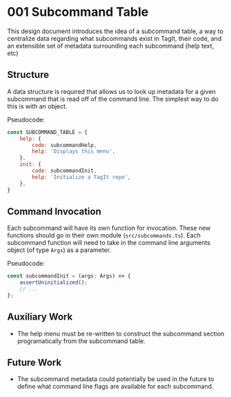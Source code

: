 # 001 Subcommand Table

This design document introduces the idea of a subcommand table, a way to centralize data regarding what subcommands exist in TagIt, their code, and an extensible set of metadata surrounding each subcommand (help text, etc)

## Structure

A data structure is required that allows us to look up metadata for a given subcommand that is read off of the command line. The simplest way to do this is with an object.

Pseudocode:
```javascript
const SUBCOMMAND_TABLE = {
    help: {
        code: subcommandHelp,
        help: 'Displays this menu',
    },
    init: {
        code: subcommandInit,
        help: 'Initialize a TagIt repo',
    },
}
```

## Command Invocation

Each subcommand will have its own function for invocation. These new functions should go in their own module (`src/subcommands.ts`). Each subcommand function will need to take in the command line arguments object (of type `Args`) as a parameter.

Pseudocode:
```javascript
const subcommandInit = (args: Args) => {
    assertUninitialized();
    // ...
};
```

## Auxiliary Work
- The help menu must be re-written to construct the subcommand section programatically from the subcommand table.

## Future Work
- The subcommand metadata could potentially be used in the future to define what command line flags are available for each subcommand.